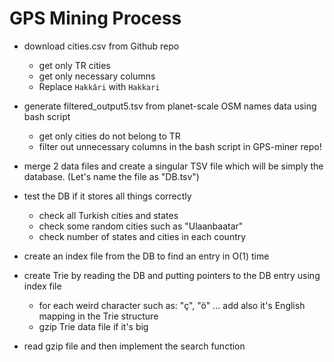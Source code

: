 # GPS Mining Process

- download cities.csv from Github repo

  - get only TR cities
  - get only necessary columns
  - Replace `Hakkâri` with `Hakkari`

- generate filtered_output5.tsv from planet-scale OSM names data using bash script

  - get only cities do not belong to TR
  - filter out unnecessary columns in the bash script in GPS-miner repo!

- merge 2 data files and create a singular TSV file which will be simply the database. (Let's name the file as "DB.tsv")

- test the DB if it stores all things correctly
  - check all Turkish cities and states
  - check some random cities such as "Ulaanbaatar"
  - check number of states and cities in each country

- create an index file from the DB to find an entry in O(1) time

- create Trie by reading the DB and putting pointers to the DB entry using index file
    - for each weird character such as: "ç", "ö" ... add also it's English mapping in the Trie structure
    - gzip Trie data file if it's big

- read gzip file and then implement the search function